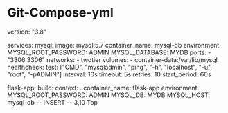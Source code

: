 # Git-Compose-yml

version: "3.8"

services:
  mysql:
    image: mysql:5.7
    container_name: mysql-db
    environment:
      MYSQL_ROOT_PASSWORD: ADMIN
      MYSQL_DATABASE: MYDB
    ports:
      - "3306:3306"
    networks:
      - twotier
    volumes:
      - container-data:/var/lib/mysql
    healthcheck:
      test: ["CMD", "mysqladmin", "ping", "-h", "localhost", "-u", "root", "-pADMIN"]
      interval: 10s
      timeout: 5s
      retries: 10
      start_period: 60s

  flask-app:
    build:
      context: .
    container_name: flask-app
    environment:
      MYSQL_ROOT_PASSWORD: ADMIN
      MYSQL_DB: MYDB
      MYSQL_HOST: mysql-db
-- INSERT --                                                                                                                        3,10          Top








